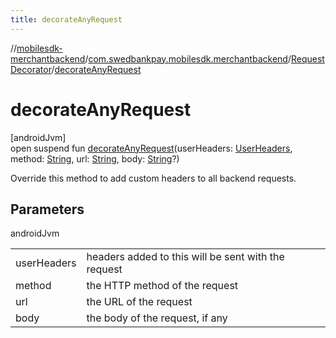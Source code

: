 ```yaml
---
title: decorateAnyRequest
---
```

//[mobilesdk-merchantbackend](../../../index.html)/[com.swedbankpay.mobilesdk.merchantbackend](../index.html)/[RequestDecorator](index.html)/[decorateAnyRequest](decorate-any-request.html)



# decorateAnyRequest



[androidJvm]\
open suspend fun [decorateAnyRequest](decorate-any-request.html)(userHeaders: [UserHeaders](../-user-headers/index.html), method: [String](https://kotlinlang.org/api/latest/jvm/stdlib/kotlin/-string/index.html), url: [String](https://kotlinlang.org/api/latest/jvm/stdlib/kotlin/-string/index.html), body: [String](https://kotlinlang.org/api/latest/jvm/stdlib/kotlin/-string/index.html)?)



Override this method to add custom headers to all backend requests.



## Parameters


androidJvm

| | |
|---|---|
| userHeaders | headers added to this will be sent with the request |
| method | the HTTP method of the request |
| url | the URL of the request |
| body | the body of the request, if any |




